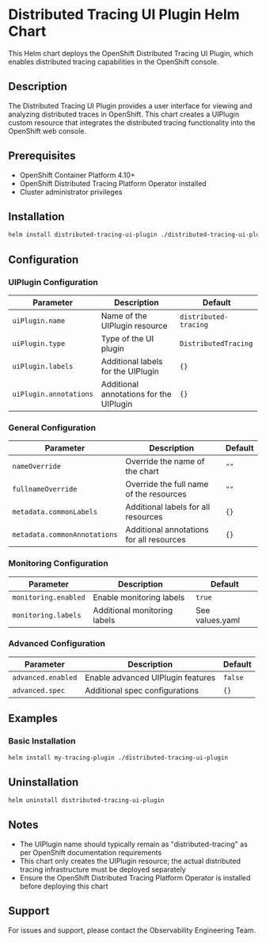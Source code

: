 # Distributed Tracing UI Plugin Helm Chart

This Helm chart deploys the OpenShift Distributed Tracing UI Plugin, which enables distributed tracing capabilities in the OpenShift console.

## Description

The Distributed Tracing UI Plugin provides a user interface for viewing and analyzing distributed traces in OpenShift. This chart creates a UIPlugin custom resource that integrates the distributed tracing functionality into the OpenShift web console.

## Prerequisites

- OpenShift Container Platform 4.10+
- OpenShift Distributed Tracing Platform Operator installed
- Cluster administrator privileges

## Installation

```bash
helm install distributed-tracing-ui-plugin ./distributed-tracing-ui-plugin
```

## Configuration

### UIPlugin Configuration

| Parameter | Description | Default |
|-----------|-------------|---------|
| `uiPlugin.name` | Name of the UIPlugin resource | `distributed-tracing` |
| `uiPlugin.type` | Type of the UI plugin | `DistributedTracing` |
| `uiPlugin.labels` | Additional labels for the UIPlugin | `{}` |
| `uiPlugin.annotations` | Additional annotations for the UIPlugin | `{}` |

### General Configuration

| Parameter | Description | Default |
|-----------|-------------|---------|
| `nameOverride` | Override the name of the chart | `""` |
| `fullnameOverride` | Override the full name of the resources | `""` |
| `metadata.commonLabels` | Additional labels for all resources | `{}` |
| `metadata.commonAnnotations` | Additional annotations for all resources | `{}` |

### Monitoring Configuration

| Parameter | Description | Default |
|-----------|-------------|---------|
| `monitoring.enabled` | Enable monitoring labels | `true` |
| `monitoring.labels` | Additional monitoring labels | See values.yaml |

### Advanced Configuration

| Parameter | Description | Default |
|-----------|-------------|---------|
| `advanced.enabled` | Enable advanced UIPlugin features | `false` |
| `advanced.spec` | Additional spec configurations | `{}` |

## Examples

### Basic Installation

```bash
helm install my-tracing-plugin ./distributed-tracing-ui-plugin
```

## Uninstallation

```bash
helm uninstall distributed-tracing-ui-plugin
```

## Notes

- The UIPlugin name should typically remain as "distributed-tracing" as per OpenShift documentation requirements
- This chart only creates the UIPlugin resource; the actual distributed tracing infrastructure must be deployed separately
- Ensure the OpenShift Distributed Tracing Platform Operator is installed before deploying this chart

## Support

For issues and support, please contact the Observability Engineering Team.